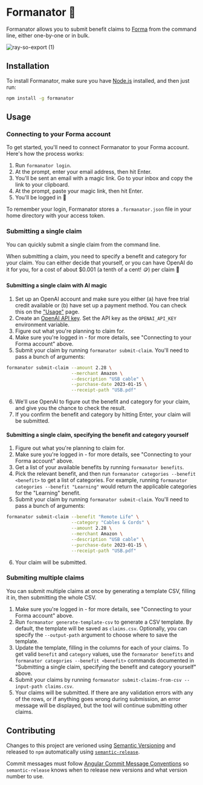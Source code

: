 # Formanator 🤖

Formanator allows you to submit benefit claims to [Forma](https://www.joinforma.com/) from the command line, either one-by-one or in bulk.

![ray-so-export (1)](https://github.com/timrogers/formanator/assets/116134/880087c1-c9f2-479c-9993-1be2e3d368aa)

## Installation

To install Formanator, make sure you have [Node.js](https://nodejs.org/en) installed, and then just run:

```bash
npm install -g formanator
```

## Usage

### Connecting to your Forma account

To get started, you'll need to connect Formanator to your Forma account. Here's how the process works:

1. Run `formanator login`.
2. At the prompt, enter your email address, then hit Enter.
3. You'll be sent an email with a magic link. Go to your inbox and copy the link to your clipboard.
4. At the prompt, paste your magic link, then hit Enter.
5. You'll be logged in 🥳

To remember your login, Formanator stores a `.formanator.json` file in your home directory with your access token.

### Submitting a single claim

You can quickly submit a single claim from the command line.

When submitting a claim, you need to specify a benefit and category for your claim. You can either decide that yourself, or you can have OpenAI do it for you, for a cost of about $0.001 (a tenth of a cent! 🪙) per claim 🧠

#### Submitting a single claim with AI magic

1. Set up an OpenAI account and make sure you either (a) have free trial credit available or (b) have set up a payment method. You can check this on the ["Usage"](https://platform.openai.com/account/usage) page.
2. Create an [OpenAI API key](https://platform.openai.com/account/api-keys). Set the API key as the `OPENAI_API_KEY` environment variable.
3. Figure out what you're planning to claim for.
4. Make sure you're logged in - for more details, see "Connecting to your Forma account" above.
5. Submit your claim by running `formanator submit-claim`. You'll need to pass a bunch of arguments:

```bash
formanator submit-claim --amount 2.28 \
                        --merchant Amazon \
                        --description "USB cable" \
                        --purchase-date 2023-01-15 \
                        --receipt-path "USB.pdf"
```

6. We'll use OpenAI to figure out the benefit and category for your claim, and give you the chance to check the result.
7. If you confirm the benefit and category by hitting Enter, your claim will be submitted.

#### Submitting a single claim, specifying the benefit and category yourself

1. Figure out what you're planning to claim for.
2. Make sure you're logged in - for more details, see "Connecting to your Forma account" above.
3. Get a list of your available benefits by running `formanator benefits`. 
4. Pick the relevant benefit, and then run `formanator categories --benefit <benefit>` to get a list of categories. For example, running `formanator categories --benefit "Learning"` would return the applicable categories for the "Learning" benefit.
5. Submit your claim by running `formanator submit-claim`. You'll need to pass a bunch of arguments:

```bash
formanator submit-claim --benefit "Remote Life" \
                        --category "Cables & Cords" \
                        --amount 2.28 \
                        --merchant Amazon \
                        --description "USB cable" \
                        --purchase-date 2023-01-15 \
                        --receipt-path "USB.pdf"
```

6. Your claim will be submitted.

### Submiting multiple claims

You can submit multiple claims at once by generating a template CSV, filling it in, then submitting the whole CSV.

1. Make sure you're logged in - for more details, see "Connecting to your Forma account" above.
2. Run `formanator generate-template-csv` to generate a CSV template. By default, the template will be saved as `claims.csv`. Optionally, you can specify the `--output-path` argument to choose where to save the template.
3. Update the template, filling in the columns for each of your claims. To get valid `benefit` and `category` values, use the `formanator benefits` and `formanator categories --benefit <benefit>` commands documented in "Submitting a single claim, specifying the benefit and category yourself" above.
4. Submit your claims by running `formanator submit-claims-from-csv --input-path claims.csv`.
5. Your claims will be submitted. If there are any validation errors with any of the rows, or if anything goes wrong during submission, an error message will be displayed, but the tool will continue submitting other claims.

## Contributing

Changes to this project are verioned using [Semantic Versioning](https://semver.org/) and released to `npm` automatically using [`semantic-release`](https://github.com/semantic-release/semantic-release). 

Commit messages must follow [Angular Commit Message Conventions](https://github.com/angular/angular/blob/master/CONTRIBUTING.md#-commit-message-format) so `semantic-release` knows when to release new versions and what version number to use.
